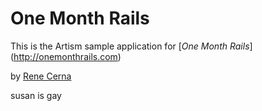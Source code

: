 # One Month Rails

This is the Artism sample application for
[*One Month Rails*] (http://onemonthrails.com)

by [Rene Cerna](http://ReneCerna.com)

susan is gay